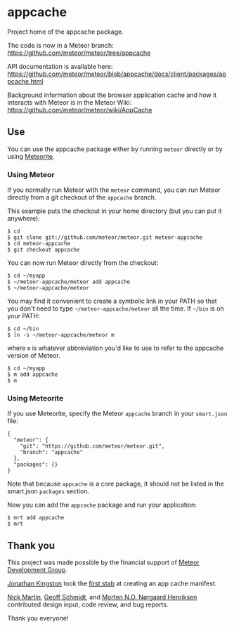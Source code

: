 # appcache

Project home of the appcache package.

The code is now in a Meteor branch:
https://github.com/meteor/meteor/tree/appcache

API documentation is available here:
https://github.com/meteor/meteor/blob/appcache/docs/client/packages/appcache.html

Background information about the browser application cache and how
it interacts with Meteor is in the Meteor Wiki:
https://github.com/meteor/meteor/wiki/AppCache


## Use

You can use the appcache package either by running `meteor` directly
or by using
[Meteorite](http://oortcloud.github.com/meteorite/).

### Using Meteor

If you normally run Meteor with the `meteor` command, you can run
Meteor directly from a git checkout of the `appcache` branch.

This example puts the checkout in your home directory (but you can put
it anywhere):

````
$ cd
$ git clone git://github.com/meteor/meteor.git meteor-appcache
$ cd meteor-appcache
$ git checkout appcache
````

You can now run Meteor directly from the checkout:

````
$ cd ~/myapp
$ ~/meteor-appcache/meteor add appcache
$ ~/meteor-appcache/meteor
````

You may find it convenient to create a symbolic link in your PATH so
that you don't need to type `~/meteor-appcache/meteor` all the time.
If `~/bin` is on your PATH:

````
$ cd ~/bin
$ ln -s ~/meteor-appcache/meteor m
````

where `m` is whatever abbreviation you'd like to use to refer to the
appcache version of Meteor.

````
$ cd ~/myapp
$ m add appcache
$ m
````

### Using Meteorite

If you use Meteorite, specify the Meteor `appcache` branch in your
`smart.json` file:

````
{
  "meteor": {
    "git": "https://github.com/meteor/meteor.git",
    "branch": "appcache"
  },
  "packages": {}
}
````

Note that because `appcache` is a core package, it should not be
listed in the smart.json `packages` section.

Now you can add the `appcache` package and run your application:

````
$ mrt add appcache
$ mrt
````


## Thank you

This project was made possible by the financial support of [Meteor
Development
Group](http://meteor.com/).

[Jonathan Kingston](https://github.com/jonathanKingston) took the
[first stab](https://github.com/meteor/meteor/pull/20)
at creating an app cache manifest.

[Nick Martin](https://github.com/n1mmy),
[Geoff Schmidt](https://github.com/gschmidt),
and
[Morten N.O. Nørgaard Henriksen](https://github.com/raix)
contributed design input, code review, and bug reports.

Thank you everyone!
